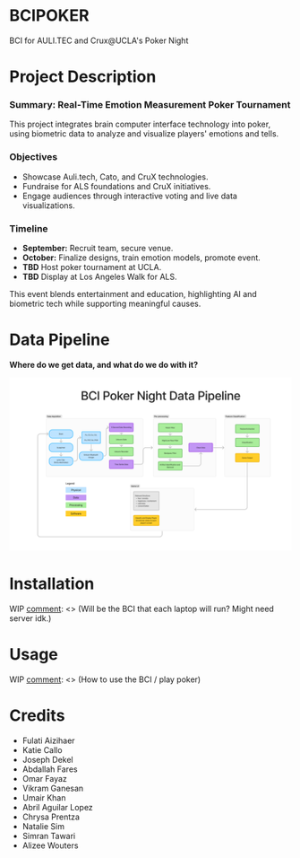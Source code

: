 # BCIPOKER

BCI for AULI.TEC and Crux@UCLA's Poker Night

# Project Description

### Summary: Real-Time Emotion Measurement Poker Tournament  

This project integrates brain computer interface technology into poker, using biometric data to analyze and visualize players' emotions and tells.

### Objectives  
- Showcase Auli.tech, Cato, and CruX technologies.  
- Fundraise for ALS foundations and CruX initiatives.  
- Engage audiences through interactive voting and live data visualizations.  

### Timeline  
- **September:** Recruit team, secure venue.  
- **October:** Finalize designs, train emotion models, promote event.  
- **TBD** Host poker tournament at UCLA.  
- **TBD** Display at Los Angeles Walk for ALS.  

This event blends entertainment and education, highlighting AI and biometric tech while supporting meaningful causes.

# Data Pipeline

**Where do we get data, and what do we do with it?**

![Whoops! Should be the data pipeline here](data-pipeline-v1.png)

[comment]: <> (Should add pic of proposed UI later)

# Installation

WIP 
[comment]: <> (Will be the BCI that each laptop will run? Might need server idk.)

# Usage 

WIP
[comment]: <> (How to use the BCI / play poker)

# Credits 

- Fulati Aizihaer
- Katie Callo
- Joseph Dekel
- Abdallah Fares
- Omar Fayaz
- Vikram Ganesan
- Umair Khan
- Abril Aguilar Lopez
- Chrysa Prentza
- Natalie Sim
- Simran Tawari
- Alizee Wouters 